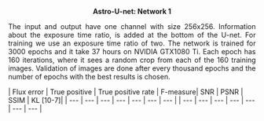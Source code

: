 
 <p align="center"> <b>  Astro-U-net:  Network 1 </b> </p>
 
 <p style="text-align:justify">  The input and output have one channel with size 256x256. Information about the exposure time ratio, is added at the bottom of the U-net. For training we use an exposure time ratio of two. The network is trained for 3000 epochs and it take 37 hours on NVIDIA GTX1080 Ti. Each epoch has 160 iterations, where it sees a random crop from each of the 160 training images.  Validation of images are done after every thousand epochs and the number of epochs with the best results is chosen.</p>
 
 
 
 | Flux error | True positive |	True positive rate |	F-measure| SNR | PSNR | SSIM | KL [10-7]|
 | --- | --- | --- | --- | --- | --- | --- |
 | --- | --- | --- | --- | --- | --- | --- |
